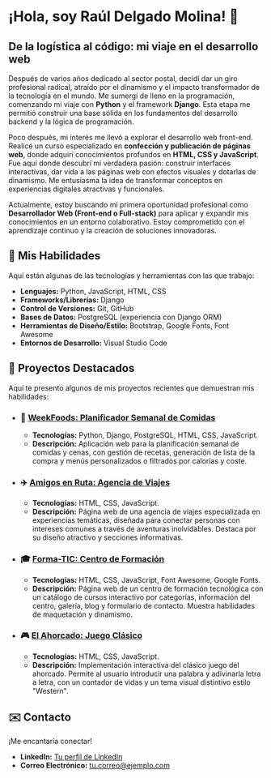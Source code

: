 # ¡Hola, soy Raúl Delgado Molina! 👋

## De la logística al código: mi viaje en el desarrollo web

Después de varios años dedicado al sector postal, decidí dar un giro profesional radical, atraído por el dinamismo y el impacto transformador de la tecnología en el mundo. Me sumergí de lleno en la programación, comenzando mi viaje con **Python** y el framework **Django**. Esta etapa me permitió construir una base sólida en los fundamentos del desarrollo backend y la lógica de programación.

Poco después, mi interés me llevó a explorar el desarrollo web front-end. Realicé un curso especializado en **confección y publicación de páginas web**, donde adquirí conocimientos profundos en **HTML, CSS y JavaScript**. Fue aquí donde descubrí mi verdadera pasión: construir interfaces interactivas, dar vida a las páginas web con efectos visuales y dotarlas de dinamismo. Me entusiasma la idea de transformar conceptos en experiencias digitales atractivas y funcionales.

Actualmente, estoy buscando mi primera oportunidad profesional como **Desarrollador Web (Front-end o Full-stack)** para aplicar y expandir mis conocimientos en un entorno colaborativo. Estoy comprometido con el aprendizaje continuo y la creación de soluciones innovadoras.

## 🚀 Mis Habilidades

Aquí están algunas de las tecnologías y herramientas con las que trabajo:

* **Lenguajes:** Python, JavaScript, HTML, CSS
* **Frameworks/Librerías:** Django
* **Control de Versiones:** Git, GitHub
* **Bases de Datos:** PostgreSQL (experiencia con Django ORM)
* **Herramientas de Diseño/Estilo:** Bootstrap, Google Fonts, Font Awesome
* **Entornos de Desarrollo:** Visual Studio Code

## 🎯 Proyectos Destacados

Aquí te presento algunos de mis proyectos recientes que demuestran mis habilidades:

* ### 🥗 [**WeekFoods: Planificador Semanal de Comidas**](https://github.com/rdelgadodev/WeekFoods) 
    * **Tecnologías:** Python, Django, PostgreSQL, HTML, CSS, JavaScript.
    * **Descripción:** Aplicación web para la planificación semanal de comidas y cenas, con gestión de recetas, generación de lista de la compra y menús personalizados o filtrados por calorías y coste.
    

* ### ✈️ [**Amigos en Ruta: Agencia de Viajes**](https://github.com/rdelgadodev/Amigos-en-Ruta) 
    * **Tecnologías:** HTML, CSS, JavaScript.
    * **Descripción:** Página web de una agencia de viajes especializada en experiencias temáticas, diseñada para conectar personas con intereses comunes a través de aventuras inolvidables. Destaca por su diseño atractivo y secciones informativas.

* ### 🎓 [**Forma-TIC: Centro de Formación**](https://github.com/rdelgadodev/Forma-TIC) 
    * **Tecnologías:** HTML, CSS, JavaScript, Font Awesome, Google Fonts.
    * **Descripción:** Página web de un centro de formación tecnológica con un catálogo de cursos interactivo por categorías, información del centro, galería, blog y formulario de contacto. Muestra habilidades de maquetación y dinamismo.

* ### 🎮 [**El Ahorcado: Juego Clásico**](https://github.com/rdelgadodev/Hangman-Game)
    * **Tecnologías:** HTML, CSS, JavaScript.
    * **Descripción:** Implementación interactiva del clásico juego del ahorcado. Permite al usuario introducir una palabra y adivinarla letra a letra, con un contador de vidas y un tema visual distintivo estilo "Western".

## ✉️ Contacto

¡Me encantaría conectar!

* **LinkedIn:** [Tu perfil de LinkedIn](www.linkedin.com/in/rdelgadomolina)
* **Correo Electrónico:** [tu.correo@ejemplo.com](mailto:rauldelgadomolina@gmail.com) 



